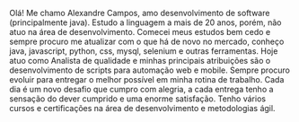 Olá! Me chamo Alexandre Campos, amo desenvolvimento de software (principalmente java). Estudo a linguagem a mais de 20 anos, porém, não atuo na área de desenvolvimento.
Comecei meus estudos bem cedo e sempre procuro me atualizar com o que há de novo no mercado, conheço java, javascript, python, css, mysql, selenium e outras ferramentas.
Hoje atuo como Analista de qualidade e minhas principais atribuições são o desenvolvimento de scripts para automação web e mobile.
Sempre procuro evoluir para entregar o melhor possível em minha rotina de trabalho. Cada dia é um novo desafio que cumpro com alegria, a cada entrega tenho a sensação do dever cumprido e uma enorme satisfação.
Tenho vários cursos e certificações na área de desenvolvimento e metodologias ágil.

